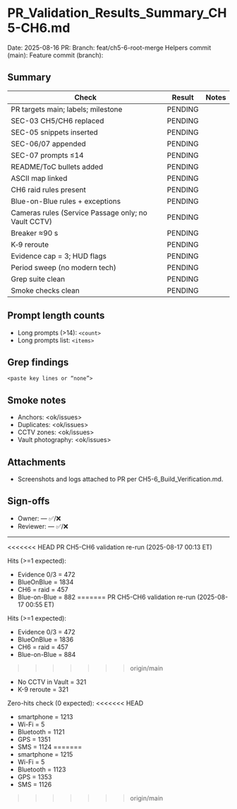 # PR_Validation_Results_Summary_CH5-CH6.md

Date: 2025-08-16
PR: <paste PR URL>
Branch: feat/ch5-6-root-merge
Helpers commit (main): <hash>
Feature commit (branch): <hash>

## Summary
| Check | Result | Notes |
|---|---|---|
| PR targets main; labels; milestone | PENDING |  |
| SEC-03 CH5/CH6 replaced | PENDING |  |
| SEC-05 snippets inserted | PENDING |  |
| SEC-06/07 appended | PENDING |  |
| SEC-07 prompts ≤14 | PENDING |  |
| README/ToC bullets added | PENDING |  |
| ASCII map linked | PENDING |  |
| CH6 raid rules present | PENDING |  |
| Blue-on-Blue rules + exceptions | PENDING |  |
| Cameras rules (Service Passage only; no Vault CCTV) | PENDING |  |
| Breaker ≈90 s | PENDING |  |
| K‑9 reroute | PENDING |  |
| Evidence cap = 3; HUD flags | PENDING |  |
| Period sweep (no modern tech) | PENDING |  |
| Grep suite clean | PENDING |  |
| Smoke checks clean | PENDING |  |

## Prompt length counts
- Long prompts (>14): `<count>`
- Long prompts list: `<items>`

## Grep findings
```
<paste key lines or “none”>
```

## Smoke notes
- Anchors: <ok/issues>
- Duplicates: <ok/issues>
- CCTV zones: <ok/issues>
- Vault photography: <ok/issues>

## Attachments
- Screenshots and logs attached to PR per CH5-6_Build_Verification.md.

## Sign-offs
- Owner: <name>  —  ✅/❌
- Reviewer: <name>  —  ✅/❌

---
<<<<<<< HEAD
PR CH5-CH6 validation re-run (2025-08-17 00:13 ET)

Hits (>=1 expected):
- Evidence 0/3 = 472
- BlueOnBlue = 1834
- CH6 = raid = 457
- Blue-on-Blue = 882
=======
PR CH5-CH6 validation re-run (2025-08-17 00:55 ET)

Hits (>=1 expected):
- Evidence 0/3 = 472
- BlueOnBlue = 1836
- CH6 = raid = 457
- Blue-on-Blue = 884
>>>>>>> origin/main
- No CCTV in Vault = 321
- K-9 reroute = 321

Zero-hits check (0 expected):
<<<<<<< HEAD
- smartphone = 1213
- Wi-Fi = 5
- Bluetooth = 1121
- GPS = 1351
- SMS = 1124
=======
- smartphone = 1215
- Wi-Fi = 5
- Bluetooth = 1123
- GPS = 1353
- SMS = 1126
>>>>>>> origin/main

